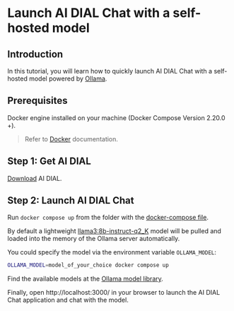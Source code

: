 # Launch AI DIAL Chat with a self-hosted model

## Introduction

In this tutorial, you will learn how to quickly launch AI DIAL Chat with a self-hosted model powered by [Ollama](https://ollama.com/).

## Prerequisites

Docker engine installed on your machine (Docker Compose Version 2.20.0 +).

> Refer to [Docker](https://docs.docker.com/desktop/) documentation.

## Step 1: Get AI DIAL

[Download](https://github.com/epam/ai-dial/tree/main/dial-docker-compose/ollama/) AI DIAL.

## Step 2: Launch AI DIAL Chat

Run `docker compose up` from the folder with the [docker-compose file](https://github.com/epam/ai-dial/blob/main/dial-docker-compose/ollama/docker-compose.yml).

By default a lightweight [llama3:8b-instruct-q2_K](https://ollama.com/library/llama3:8b-instruct-q2_K) model will be pulled and loaded into the memory of the Ollama server automatically.

You could specify the model via the environment variable `OLLAMA_MODEL`:

```sh
OLLAMA_MODEL=model_of_your_choice docker compose up
```

Find the available models at the [Ollama model library](https://ollama.com/library).

Finally, open http://localhost:3000/ in your browser to launch the AI DIAL Chat application and chat with the model.
